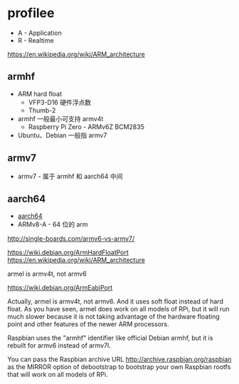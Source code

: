 

# profilee
* A - Application
* R - Realtime

https://en.wikipedia.org/wiki/ARM_architecture

## armhf
* ARM hard float
  * VFP3-D16 硬件浮点数
  * Thumb-2
* armhf 一般最小可支持 armv4t
  * Raspberry Pi Zero - ARMv6Z BCM2835
* Ubuntu、Debian 一般指 armv7

## armv7
* armv7 - 属于 armhf 和 aarch64 中间

## aarch64
* [aarch64](https://en.wikipedia.org/wiki/Aarch64)
* ARMv8-A - 64 位的 arm

http://single-boards.com/armv6-vs-armv7/



https://wiki.debian.org/ArmHardFloatPort
https://en.wikipedia.org/wiki/ARM_architecture

armel is armv4t, not armv6

https://wiki.debian.org/ArmEabiPort

Actually, armel is armv4t, not armv6. And it uses soft float instead of hard float. As you have seen, armel does work on all models of RPi, but it will run much slower because it is not taking advantage of the hardware floating point and other features of the newer ARM processors.

Raspbian uses the "armhf" identifier like official Debian armhf, but it is rebuilt for armv6 instead of armv7l.

You can pass the Raspbian archive URL http://archive.raspbian.org/raspbian as the MIRROR option of debootstrap to bootstrap your own Raspbian rootfs that will work on all models of RPi.
